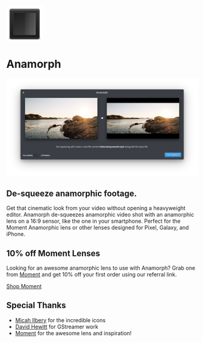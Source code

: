 ![Anamorph icon](data/icons/48.svg)

# Anamorph

![Screenshot](data/screenshot.png)

## De-squeeze anamorphic footage.

Get that cinematic look from your video without opening a heavyweight editor. Anamorph de-squeezes anamorphic video shot with an anamorphic lens on a 16:9 sensor, like the one in your smartphone. Perfect for the Moment Anamorphic lens or other lenses designed for Pixel, Galaxy, and iPhone.

## 10% off Moment Lenses

Looking for an awesome anamorphic lens to use with Anamorph? Grab one from [Moment][1] and get 10% off your first order using our referral link.

[Shop Moment][1]

## Special Thanks

- [Micah Ilbery](https://github.com/micahilbery) for the incredible icons
- [David Hewitt](https://github.com/davidmhewitt) for GStreamer work
- [Moment][1] for the awesome lens and inspiration!

[1]: https://www.shopmoment.com/shop?tap_a=30146-d3ce98&tap_s=363496-01e37a&utm_medium=referral&utm_source=ambassador&utm_campaign=Moment%2BReferral%2BProgram&utm_content=cassidyblaede
